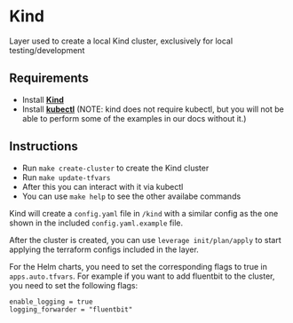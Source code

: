 # Kind

Layer used to create a local Kind cluster, exclusively for local testing/development

## Requirements

- Install [**Kind**](https://kind.sigs.k8s.io/docs/user/quick-start/#installing-with-a-package-manager) 
- Install [**kubectl**](https://kubernetes.io/docs/tasks/tools/#kubectl) (NOTE: kind does not require kubectl, but you will not be able to perform some of the examples in our docs without it.) 

## Instructions 

- Run `make create-cluster` to create the Kind cluster
- Run `make update-tfvars`
- After this you can interact with it via kubectl
- You can use `make help` to see the other availabe commands  

Kind will create a `config.yaml` file in `/kind` with a similar config as the one shown in the included `config.yaml.example` file.

After the cluster is created, you can use `leverage init/plan/apply` to start applying the terraform configs included in the layer.

For the Helm charts, you need to set the corresponding flags to true in `apps.auto.tfvars`. For example if you want to add fluentbit to the cluster, you need to set the following flags:


```
enable_logging = true
logging_forwarder = "fluentbit"
```




